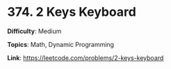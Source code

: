 # 374. 2 Keys Keyboard

**Difficulty**: Medium

**Topics**: Math, Dynamic Programming

**Link**: https://leetcode.com/problems/2-keys-keyboard
